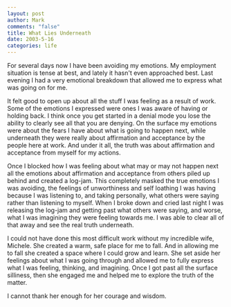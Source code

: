```yaml
--- 
layout: post
author: Mark
comments: "false"
title: What Lies Underneath
date: 2003-5-16
categories: life
---
```

For several days now I have been avoiding my emotions. My employment situation is tense at best, and lately it hasn't even approached best. Last evening I had a very emotional breakdown that allowed me to express what was going on for me.

It felt good to open up about all the stuff I was feeling as a result of work. Some of the emotions I expressed were ones I was aware of having or holding back. I think once you get started in a denial mode you lose the ability to clearly see all that you are denying. On the surface my emotions were about the fears I have about what is going to happen next, while underneath they were really about affirmation and acceptance by the people here at work. And under it all, the truth was about affirmation and acceptance from myself for my actions.

Once I blocked how I was feeling about what may or may not happen next all the emotions about affirmation and acceptance from others piled up behind and created a log-jam. This completely masked the true emotions I was avoiding, the feelings of unworthiness and self loathing I was having because I was listening to, and taking personally, what others were saying rather than listening to myself. When I broke down and cried last night I was releasing the log-jam and getting past what others were saying, and worse, what I was imagining they were feeling towards me. I was able to clear all of that away and see the real truth underneath.

I could not have done this most difficult work without my incredible wife, Michele. She created a warm, safe place for me to fall. And in allowing me to fall she created a space where I could grow and learn. She set aside her feelings about what I was going through and allowed me to fully express what I was feeling, thinking, and imagining. Once I got past all the surface silliness, then she engaged me and helped me to explore the truth of the matter.

I cannot thank her enough for her courage and wisdom.
